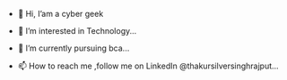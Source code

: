 - 👋 Hi, I’am a cyber geek
- 👀 I’m interested in Technology...
- 🌱 I’m currently pursuing bca...
  
- 📫 How to reach me ,follow me on LinkedIn @thakursilversinghrajput...

<!---
thakursilversinghrajput/thakursilversinghrajput is a ✨ special ✨ repository because its `README.md` (this file) appears on your GitHub profile.
You can click the Preview link to take a look at your changes.
--->
